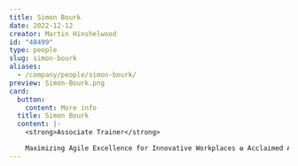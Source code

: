 ```yaml
---
title: Simon Bourk
date: 2022-12-12
creator: Martin Hinshelwood
id: "48499"
type: people
slug: simon-bourk
aliases:
  - /company/people/simon-bourk/
preview: Simon-Bourk.png
card:
  button:
    content: More info
  title: Simon Bourk
  content: |-
    <strong>Associate Trainer</strong>

    Maximizing Agile Excellence for Innovative Workplaces ✪ Acclaimed Agile Coach &amp; Professional Scrum Trainer with 15+ yrs in Agile, Lean, Scrum ✪ Scrum Framework &amp; Agile Mindset Advocate ✪ Exec Agile Advisor ✪ Certified Scrum (PST) &amp; Agile Leader Trainer
---
```

